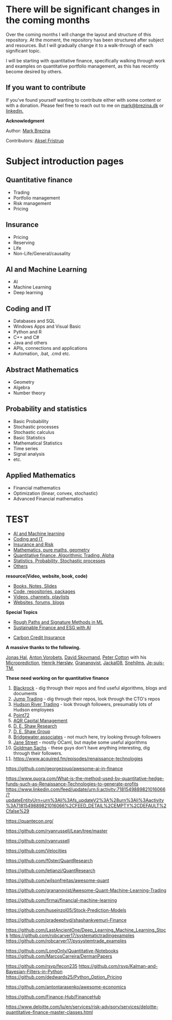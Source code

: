 # There will be significant changes in the coming months

Over the coming months I will change the layout and structure of this repository.
At the moment, the repository has been structured after subject and resources.
But I will gradually change it to a walk-through of each significant topic.

I will be starting with quantitative finance, specifically walking through work
and examples on quantitative portfolio management, as this has recently become 
desired by others.

## If you want to contribute

If you've found yourself wanting to contribute either with some content or with
a donation. Please feel free to reach out to me on mark@brezina.dk or [linkedin.](https://www.linkedin.com/in/markdbrezina/)


**Acknowledgment**

Author: [Mark Brezina](https://github.com/CopenhagenToLondon)
    
Contributors: [Aksel Fristrup](https://github.com/afristrup)


# Subject introduction pages

## Quantitative finance
* Trading
* Portfolio management
* Risk management
* Pricing

## Insurance
* Pricing
* Reserving
* Life
* Non-Life/General/causality

## AI and Machine Learning
* AI
* Machine Learning
* Deep learning

## Coding and IT
* Databases and SQL
* Windows Apps and Visual Basic
* Python and R
* C++ and C#
* Java and others
* APIs, connections and applications
* Automation, .bat, .cmd etc.

## Abstract Mathematics
* Geometry
* Algebra
* Number theory

## Probability and statistics
* Basic Probability
* Stochastic processes
* Stochastic calculus
* Basic Statistics
* Mathematical Statistics
* Time series
* Signal analysis
* etc.

## Applied Mathematics
* Financial mathematics
* Optimization (linear, convex, stochastic)
* Advanced Financial mathematics

# TEST
* [AI and Machine learning](https://github.com/CopenhagenToLondon/Knowledgebase/blob/main/subject/AI.md)
* [Coding and IT](https://github.com/CopenhagenToLondon/Knowledgebase/blob/main/subject/Code.md)
* [Insurance and Risk](https://github.com/CopenhagenToLondon/Knowledgebase/blob/main/subject/Insurance.md)
* [Mathematics, pure maths, geometry](https://github.com/CopenhagenToLondon/Knowledgebase/blob/main/subject/Math.md)
* [Quantitative finance, Algorithmic Trading, Alpha](https://github.com/CopenhagenToLondon/Knowledgebase/blob/main/subject/Quant.md)
* [Statistics, Probability, Stochastic processes](https://github.com/CopenhagenToLondon/Knowledgebase/blob/main/subject/Stats.md)
* [Others](https://github.com/CopenhagenToLondon/Knowledgebase/blob/main/subject/other.md)

**resource(Video, website, book, code)**
* [Books, Notes, Slides](https://github.com/CopenhagenToLondon/Knowledgebase/blob/main/resource/Books.md)
* [Code, repositories, packages](https://github.com/CopenhagenToLondon/Knowledgebase/blob/main/resource/Code.md)
* [Videos, channels, playlists](https://github.com/CopenhagenToLondon/Knowledgebase/blob/main/resource/Videos.md)
* [Websites, forums, blogs](https://github.com/CopenhagenToLondon/Knowledgebase/blob/main/resource/Websites.md)

**Special Topics**  
* [Rough Paths and Signature Methods in ML](https://github.com/CopenhagenToLondon/Knowledgebase/blob/main/special-topics/Rough-Paths-and-Signature-Methods-in-ML.md)
* [Sustainable Finance and ESG with AI](https://github.com/CopenhagenToLondon/Knowledgebase/blob/main/special-topics/ESG.md)
- [Carbon Credit Insurance](https://github.com/CopenhagenToLondon/Knowledgebase/blob/main/special-topics/Carbon-Insurance.md)

**A massive thanks to the following.**

[Jonas Hal](https://www.linkedin.com/in/jonas-hal-envisionrisk/), [Anton Vorobets](https://www.linkedin.com/in/antonvorobets/), [David Skovmand](https://www.linkedin.com/in/david-skovmand-24aa0a/), [Peter Cotton](https://www.linkedin.com/in/petercotton/) with his [Microprediction](https://github.com/microprediction), [Henrik Hørsløv](https://www.linkedin.com/in/henrik-h%C3%B8rsl%C3%B8v-larsen-6692a9/), [Grananqvist](https://github.com/grananqvist), [Jackal08](https://github.com/Jackal08), [Snehilms](https://github.com/snehilms), [Je-suis-TM](https://github.com/je-suis-tm), 




**These need working on for quantitative finance**
1. [Blackrock](https://github.com/blackrock) - dig through their repos and find useful algorithms, blogs and documents
2. [Jump Trading](https://github.com/jumptrading) - dig through their repos, look through the CTO's repos
3. [Hudson River Trading](https://github.com/hudson-trading) - look through followers, presumably lots of Hudson employees
4. [Point72](https://github.com/Point72)
5. [AQR Capital Management](https://github.com/aqrcapital)
6. [D. E. Shaw Research](https://github.com/DEShawResearch)
7. [D. E. Shaw Group](https://github.com/deshaw)
8. [Bridgewater associates](https://github.com/Bridgewater) - not much here, try looking through followers
9. [Jane Street](https://github.com/janestreet) - mostly OCaml, but maybe some useful algorithms
10. [Goldman Sachs](https://github.com/goldmansachs) - these guys don't have anything interesting, dig through their followers.
11. https://www.acquired.fm/episodes/renaissance-technologies


https://github.com/georgezouq/awesome-ai-in-finance

https://www.quora.com/What-is-the-method-used-by-quantitative-hedge-funds-such-as-Renaissance-Technologies-to-generate-profits
https://www.linkedin.com/feed/update/urn:li:activity:7181549889821016066/?updateEntityUrn=urn%3Ali%3Afs_updateV2%3A%28urn%3Ali%3Aactivity%3A7181549889821016066%2CFEED_DETAIL%2CEMPTY%2CDEFAULT%2Cfalse%29

https://quantecon.org/

https://github.com/ryanrussell/Lean/tree/master

https://github.com/ryanrussell

https://github.com/Velocities

https://github.com/f0ster/QuantResearch

https://github.com/letianzj/QuantResearch

https://github.com/wilsonfreitas/awesome-quant

https://github.com/grananqvist/Awesome-Quant-Machine-Learning-Trading

https://github.com/firmai/financial-machine-learning

https://github.com/huseinzol05/Stock-Prediction-Models

https://github.com/pradeephyd/shashankvemuri-Finance

https://github.com/LastAncientOne/Deep_Learning_Machine_Learning_Stock
https://github.com/robcarver17/systematictradingexamples
https://github.com/robcarver17/pysystemtrade_examples

https://github.com/LongOnly/Quantitative-Notebooks
https://github.com/MarcosCarreira/DermanPapers

https://github.com/rsvp/fecon235
https://github.com/rsvp/Kalman-and-Bayesian-Filters-in-Python
https://github.com/dedwards25/Python_Option_Pricing

https://github.com/antontarasenko/awesome-economics

https://github.com/Finance-Hub/FinanceHub

https://www.deloitte.com/lu/en/services/risk-advisory/services/deloitte-quantitative-finance-master-classes.html
